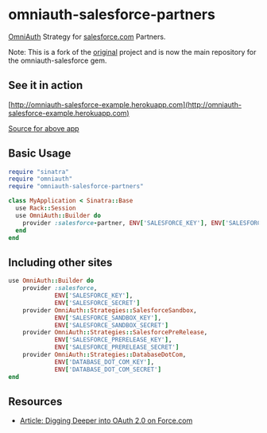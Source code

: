 # omniauth-salesforce-partners

[OmniAuth](https://github.com/intridea/omniauth) Strategy for [salesforce.com](salesforce.com) Partners.

Note: This is a fork of the [original](https://github.com/richardvanhook/omniauth-salesforce) project and is now the main repository for the omniauth-salesforce gem.

## See it in action

[http://omniauth-salesforce-example.herokuapp.com](http://omniauth-salesforce-example.herokuapp.com)

[Source for above app](https://github.com/richardvanhook/omniauth-salesforce-example)

## Basic Usage

```ruby
require "sinatra"
require "omniauth"
require "omniauth-salesforce-partners"

class MyApplication < Sinatra::Base
  use Rack::Session
  use OmniAuth::Builder do
    provider :salesforce-partner, ENV['SALESFORCE_KEY'], ENV['SALESFORCE_SECRET']
  end
end
```

## Including other sites

```ruby
use OmniAuth::Builder do
    provider :salesforce, 
             ENV['SALESFORCE_KEY'], 
             ENV['SALESFORCE_SECRET']
    provider OmniAuth::Strategies::SalesforceSandbox, 
             ENV['SALESFORCE_SANDBOX_KEY'], 
             ENV['SALESFORCE_SANDBOX_SECRET']
    provider OmniAuth::Strategies::SalesforcePreRelease, 
             ENV['SALESFORCE_PRERELEASE_KEY'], 
             ENV['SALESFORCE_PRERELEASE_SECRET']
    provider OmniAuth::Strategies::DatabaseDotCom, 
             ENV['DATABASE_DOT_COM_KEY'], 
             ENV['DATABASE_DOT_COM_SECRET']
end
```

## Resources

* [Article: Digging Deeper into OAuth 2.0 on Force.com](http://wiki.developerforce.com/index.php/Digging_Deeper_into_OAuth_2.0_on_Force.com)
